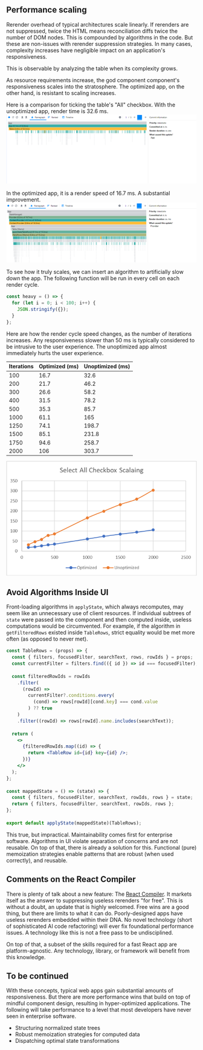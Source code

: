 ## Performance scaling

Rerender overhead of typical architectures scale linearly. If rerenders are not suppressed, twice the HTML means reconciliation diffs twice the number of DOM nodes. This is compounded by algorithms in the code. But these are non-issues with rerender suppression strategies. In many cases, complexity increases have negligible impact on an application's responsiveness.

This is observable by analyzing the table when its complexity grows.

As resource requirements increase, the god component component's responsiveness scales into the stratosphere. The optimized app, on the other hand, is resistant to scaling increases.

Here is a comparison for ticking the table's "All" checkbox. With the unoptimized app, render time is 32.6 ms.
![performance of click all checkbox using unoptimized app](../images/local-state-all-checkbox.png)

In the optimized app, it is a render speed of 16.7 ms. A substantial improvement.
![performance of click all checkbox using optimized app](../images/optimized-all-checkbox.png)

To see how it truly scales, we can insert an algorithm to artificially slow down the app. The following function will be run in every cell on each render cycle.

```javascript
const heavy = () => {
  for (let i = 0; i < 100; i++) {
    JSON.stringify({});
  }
};
```

Here are how the render cycle speed changes, as the number of iterations increases. Any responsiveness slower than 50 ms is typically considered to be intrusive to the user experience. The unoptimized app almost immediately hurts the user experience.

| Iterations | Optimized (ms) | Unoptimized (ms) |
| ---------- | -------------- | ---------------- |
| 100        | 16.7           | 32.6             |
| 200        | 21.7           | 46.2             |
| 300        | 26.6           | 58.2             |
| 400        | 31.5           | 78.2             |
| 500        | 35.3           | 85.7             |
| 1000       | 61.1           | 165              |
| 1250       | 74.1           | 198.7            |
| 1500       | 85.1           | 231.8            |
| 1750       | 94.6           | 258.7            |
| 2000       | 106            | 303.7            |

![scaling of clicking all checkbox using unoptimized app](../images/select-all-checkbox-scaling.png)

## Avoid Algorithms Inside UI

Front-loading algorithms in `applyState`, which always recomputes, may seem like an unnecessary use of client resources. If individual subtrees of `state` were passed into the component and then computed inside, useless computations would be circumvented. For example, if the algorithm in `getFilteredRows` existed inside `TableRows`, strict equality would be met more often (as opposed to never met).

```jsx
const TableRows = (props) => {
  const { filters, focusedFilter, searchText, rows, rowIds } = props;
  const currentFilter = filters.find(({ id }) => id === focusedFilter);

  const filteredRowIds = rowIds
    .filter(
      (rowId) =>
        currentFilter?.conditions.every(
          (cond) => rows[rowId][cond.key] === cond.value
        ) ?? true
    )
    .filter((rowId) => rows[rowId].name.includes(searchText));

  return (
    <>
      {filteredRowIds.map((id) => {
        return <TableRow id={id} key={id} />;
      })}
    </>
  );
};

const mappedState = () => (state) => {
  const { filters, focusedFilter, searchText, rowIds, rows } = state;
  return { filters, focusedFilter, searchText, rowIds, rows };
};

export default applyState(mappedState)(TableRows);
```

This true, but impractical. Maintainability comes first for enterprise software. Algorithms in UI violate separation of concerns and are not reusable. On top of that, there is already a solution for this. Functional (pure) memoization strategies enable patterns that are robust (when used correctly), and reusable.

## Comments on the React Compiler

There is plenty of talk about a new feature: The [React Compiler](https://react.dev/learn/react-compiler). It markets itself as the answer to suppressing useless rerenders "for free". This is without a doubt, an update that is highly welcomed. Free wins are a good thing, but there are limits to what it can do. Poorly-designed apps have useless rerenders embedded within their DNA. No novel technology (short of sophisticated AI code refactoring) will ever fix foundational performance issues. A technology like this is not a free pass to be undisciplined.

On top of that, a subset of the skills required for a fast React app are platform-agnostic. Any technology, library, or framework will benefit from this knowledge.

## To be continued

With these concepts, typical web apps gain substantial amounts of responsiveness. But there are more performance wins that build on top of mindful component design, resulting in hyper-optimized applications. The following will take performance to a level that most developers have never seen in enterprise software.

- Structuring normalized state trees
- Robust memoization strategies for computed data
- Dispatching optimal state transformations
